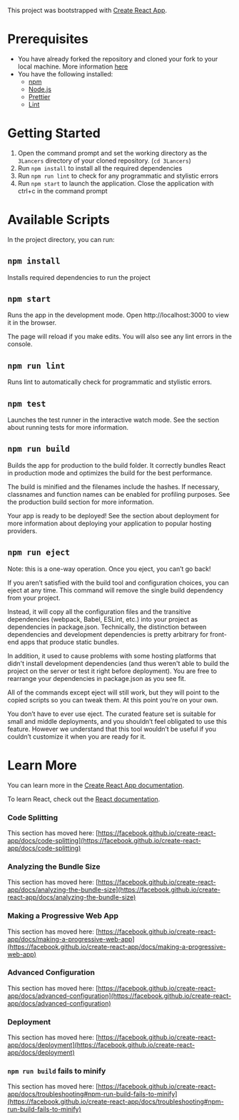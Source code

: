 This project was bootstrapped with [Create React App](https://github.com/facebook/create-react-app).

# Prerequisites
- You have already forked the repository and cloned your fork to your local machine. More information [here](https://gist.github.com/Chaser324/ce0505fbed06b947d962)
- You have the following installed:
    - [npm](https://www.npmjs.com/get-npm)
    - [Node.js](https://nodejs.org/en/)
    - [Prettier](https://prettier.io/docs/en/install.html)
    - [Lint](https://www.npmjs.com/package/lint)

# Getting Started

1. Open the command prompt and set the working directory as the `3Lancers` directory of your cloned repository. (`cd 3Lancers`)
2. Run `npm install` to install all the required dependencies
3. Run `npm run lint` to check for any programmatic and stylistic errors
3. Run `npm start` to launch the application. Close the application with ctrl+c in the command prompt

# Available Scripts
In the project directory, you can run:
## `npm install`
Installs required dependencies to run the project
## `npm start`
Runs the app in the development mode. Open http://localhost:3000 to view it in the browser.

The page will reload if you make edits. You will also see any lint errors in the console.

## `npm run lint`
Runs lint to automatically check for programmatic and stylistic errors.

## `npm test`
Launches the test runner in the interactive watch mode. See the section about running tests for more information.

## `npm run build`
Builds the app for production to the build folder. It correctly bundles React in production mode and optimizes the build for the best performance.

The build is minified and the filenames include the hashes. If necessary, classnames and function names can be enabled for profiling purposes. See the production build section for more information.

Your app is ready to be deployed! See the section about deployment for more information about deploying your application to popular hosting providers.

## `npm run eject`
Note: this is a one-way operation. Once you eject, you can’t go back!

If you aren’t satisfied with the build tool and configuration choices, you can eject at any time. This command will remove the single build dependency from your project.

Instead, it will copy all the configuration files and the transitive dependencies (webpack, Babel, ESLint, etc.) into your project as dependencies in package.json. Technically, the distinction between dependencies and development dependencies is pretty arbitrary for front-end apps that produce static bundles.

In addition, it used to cause problems with some hosting platforms that didn't install development dependencies (and thus weren't able to build the project on the server or test it right before deployment). You are free to rearrange your dependencies in package.json as you see fit.

All of the commands except eject will still work, but they will point to the copied scripts so you can tweak them. At this point you’re on your own.

You don’t have to ever use eject. The curated feature set is suitable for small and middle deployments, and you shouldn’t feel obligated to use this feature. However we understand that this tool wouldn’t be useful if you couldn’t customize it when you are ready for it.

# Learn More

You can learn more in the [Create React App documentation](https://facebook.github.io/create-react-app/docs/getting-started).

To learn React, check out the [React documentation](https://reactjs.org/).

### Code Splitting

This section has moved here: [https://facebook.github.io/create-react-app/docs/code-splitting](https://facebook.github.io/create-react-app/docs/code-splitting)

### Analyzing the Bundle Size

This section has moved here: [https://facebook.github.io/create-react-app/docs/analyzing-the-bundle-size](https://facebook.github.io/create-react-app/docs/analyzing-the-bundle-size)

### Making a Progressive Web App

This section has moved here: [https://facebook.github.io/create-react-app/docs/making-a-progressive-web-app](https://facebook.github.io/create-react-app/docs/making-a-progressive-web-app)

### Advanced Configuration

This section has moved here: [https://facebook.github.io/create-react-app/docs/advanced-configuration](https://facebook.github.io/create-react-app/docs/advanced-configuration)

### Deployment

This section has moved here: [https://facebook.github.io/create-react-app/docs/deployment](https://facebook.github.io/create-react-app/docs/deployment)

### `npm run build` fails to minify

This section has moved here: [https://facebook.github.io/create-react-app/docs/troubleshooting#npm-run-build-fails-to-minify](https://facebook.github.io/create-react-app/docs/troubleshooting#npm-run-build-fails-to-minify)
